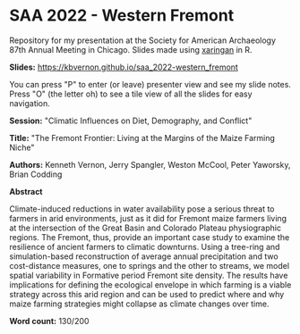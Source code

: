 
# SAA 2022 - Western Fremont

<!-- badges: start -->
<!-- badges: end -->

Repository for my presentation at the Society for American Archaeology 87th Annual Meeting in Chicago. Slides made using [xaringan](https://github.com/yihui/xaringan) in R. 

__Slides:__ <https://kbvernon.github.io/saa_2022-western_fremont>

You can press "P" to enter (or leave) presenter view and see my slide notes. Press "O" (the letter oh) to see a tile view of all the slides for easy navigation.

__Session:__ "Climatic Influences on Diet, Demography, and Conflict"

__Title:__ "The Fremont Frontier: Living at the Margins of the Maize Farming Niche"

__Authors:__ Kenneth Vernon, Jerry Spangler, Weston McCool, Peter Yaworsky, Brian Codding

__Abstract__  

Climate-induced reductions in water availability pose a serious threat to farmers in arid environments, just as it did for Fremont maize farmers living at the intersection of the Great Basin and Colorado Plateau physiographic regions. The Fremont, thus, provide an important case study to examine the resilience of ancient farmers to climatic downturns. Using a tree-ring and simulation-based reconstruction of average annual precipitation and two cost-distance measures, one to springs and the other to streams, we model spatial variability in Formative period Fremont site density. The results have implications for defining the ecological envelope in which farming is a viable strategy across this arid region and can be used to predict where and why maize farming strategies might collapse as climate changes over time.

__Word count:__ 130/200